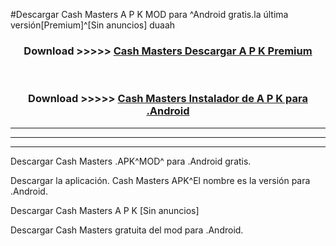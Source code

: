#Descargar Cash Masters  A P K MOD para ^Android gratis.la última versión[Premium]^[Sin anuncios] duaah



<div align="center">
<h3>Download >>>>> <a href="https://es-web.web.app/?es= Cash Masters ">Cash Masters  Descargar A P K Premium</a></h3><br>

<h3>Download >>>>> <a href="https://es-web.web.app/?es= Cash Masters ">Cash Masters  Instalador de A P K para .Android</a></h3>
</div>


----------------------------------------------------------

----------------------------------------------------------

----------------------------------------------------------

Descargar Cash Masters  .APK^MOD^ para .Android gratis.

Descargar la aplicación. Cash Masters  APK^El nombre es la versión para .Android.

Descargar Cash Masters  A P K [Sin anuncios]

Descargar Cash Masters  gratuita del mod para .Android.